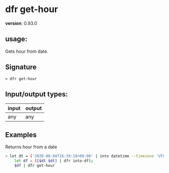 # dfr get-hour

**version**: 0.93.0

## **usage**:

Gets hour from date.

## Signature

`> dfr get-hour `

## Input/output types:

| input | output |
| ----- | ------ |
| any   | any    |

## Examples

Returns hour from a date

```bash
> let dt = ('2020-08-04T16:39:18+00:00' | into datetime --timezone 'UTC');
    let df = ([$dt $dt] | dfr into-df);
    $df | dfr get-hour
```
